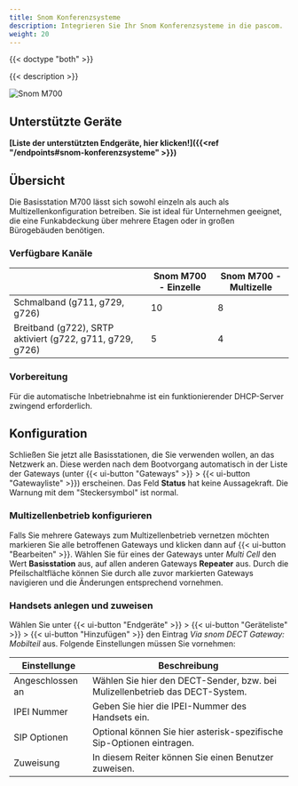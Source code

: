 ```yaml
---
title: Snom Konferenzsysteme
description: Integrieren Sie Ihr Snom Konferenzsysteme in die pascom.
weight: 20
---
```



{{< doctype "both"  >}}

{{< description >}}

![Snom M700](snom_m700_dect.png?width=600px)

## Unterstützte Geräte

**[Liste der unterstützten Endgeräte, hier klicken!]({{<ref "/endpoints#snom-konferenzsysteme" >}})**

## Übersicht

Die Basisstation M700 lässt sich sowohl einzeln als auch als Multizellenkonfiguration betreiben. Sie ist ideal für Unternehmen geeignet, die eine Funkabdeckung über mehrere Etagen oder in großen Bürogebäuden benötigen.

### Verfügbare Kanäle

||Snom M700 - Einzelle|Snom M700 - Multizelle|
|----|----|----|
|Schmalband (g711, g729, g726)|10|8|
|Breitband (g722), SRTP aktiviert (g722, g711, g729, g726)|5|4|

### Vorbereitung

Für die automatische Inbetriebnahme ist ein funktionierender DHCP-Server zwingend erforderlich.


## Konfiguration

Schließen Sie jetzt alle Basisstationen, die Sie verwenden wollen, an das Netzwerk an. Diese werden nach dem Bootvorgang automatisch in der Liste der Gateways (unter {{< ui-button "Gateways" >}} > {{< ui-button "Gatewayliste" >}}) erscheinen.
Das Feld **Status** hat keine Aussagekraft. Die Warnung mit dem "Steckersymbol" ist normal.

### Multizellenbetrieb konfigurieren

Falls Sie mehrere Gateways zum Multizellenbetrieb vernetzen möchten markieren Sie alle betroffenen Gateways und klicken dann auf {{< ui-button "Bearbeiten" >}}. Wählen Sie für eines der Gateways unter *Multi Cell* den Wert **Basisstation** aus, auf allen anderen Gateways **Repeater** aus. Durch die Pfeilschaltfläche können Sie durch alle zuvor markierten Gateways navigieren und die Änderungen entsprechend vornehmen.

### Handsets anlegen und zuweisen

Wählen Sie unter {{< ui-button "Endgeräte" >}} > {{< ui-button "Geräteliste" >}} > {{< ui-button "Hinzufügen" >}} den Eintrag *Via snom DECT Gateway: Mobilteil* aus. Folgende Einstellungen müssen Sie vornehmen:

|Einstellunge|Beschreibung|
|---|---|
|Angeschlossen an|Wählen Sie hier den DECT-Sender, bzw. bei Mulizellenbetrieb das DECT-System.|
|IPEI Nummer|Geben Sie hier die IPEI-Nummer des Handsets ein.|
|SIP Optionen|Optional können Sie hier asterisk-spezifische Sip-Optionen eintragen.|
|Zuweisung|In diesem Reiter können Sie einen Benutzer zuweisen.|
